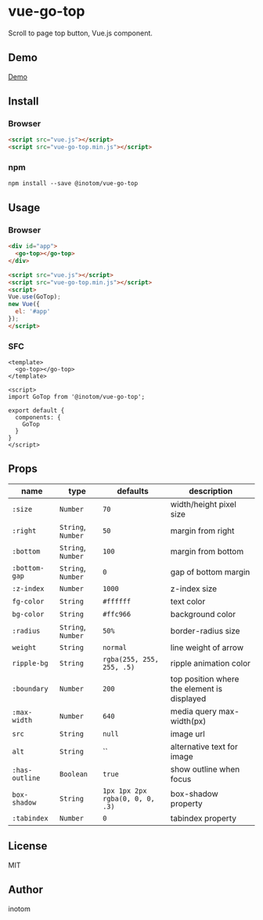 # vue-go-top

Scroll to page top button, Vue.js component.

## Demo

[Demo](http://sandbox.serendip.ws/vue-go-top.html)


## Install

### Browser

```html
<script src="vue.js"></script>
<script src="vue-go-top.min.js"></script>
```


### npm

```
npm install --save @inotom/vue-go-top
```


## Usage

### Browser

```html
<div id="app">
  <go-top></go-top>
</div>

<script src="vue.js"></script>
<script src="vue-go-top.min.js"></script>
<script>
Vue.use(GoTop);
new Vue({
  el: '#app'
});
</script>
```


### SFC

```vue
<template>
  <go-top></go-top>
</template>

<script>
import GoTop from '@inotom/vue-go-top';

export default {
  components: {
    GoTop
  }
}
</script>
```


## Props

| name           | type               | defaults                        | description                                 |
|----------------|--------------------|---------------------------------|---------------------------------------------|
| `:size`        | `Number`           | `70`                            | width/height pixel size                     |
| `:right`       | `String`, `Number` | `50`                            | margin from right                           |
| `:bottom`      | `String`, `Number` | `100`                           | margin from bottom                          |
| `:bottom-gap`  | `String`, `Number` | `0`                             | gap of bottom margin                        |
| `:z-index`     | `Number`           | `1000`                          | z-index size                                |
| `fg-color`     | `String`           | `#ffffff`                       | text color                                  |
| `bg-color`     | `String`           | `#ffc966`                       | background color                            |
| `:radius`      | `String`, `Number` | `50%`                           | border-radius size                          |
| `weight`       | `String`           | `normal`                        | line weight of arrow                        |
| `ripple-bg`    | `String`           | `rgba(255, 255, 255, .5)`       | ripple animation color                      |
| `:boundary`    | `Number`           | `200`                           | top position where the element is displayed |
| `:max-width`   | `Number`           | `640`                           | media query max-width(px)                   |
| `src`          | `String`           | `null`                          | image url                                   |
| `alt`          | `String`           | ``                              | alternative text for image                  |
| `:has-outline` | `Boolean`          | `true`                          | show outline when focus                     |
| `box-shadow`   | `String`           | `1px 1px 2px rgba(0, 0, 0, .3)` | box-shadow property                   |
| `:tabindex`    | `Number`           | `0`                             | tabindex property                     |


## License

MIT


## Author

inotom
